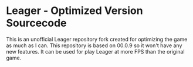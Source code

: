 # Leager - Optimized Version Sourcecode
This is an unofficial Leager repository fork created for optimizing the game as much as I can. This repository is based on 00.0.9 so it won't have any new features. It can be used for play Leager at more FPS than the original game.
